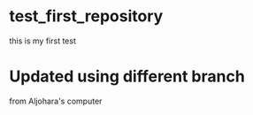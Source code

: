 # test_first_repository
 this is my first test

# Updated using different branch
 
 from Aljohara's computer